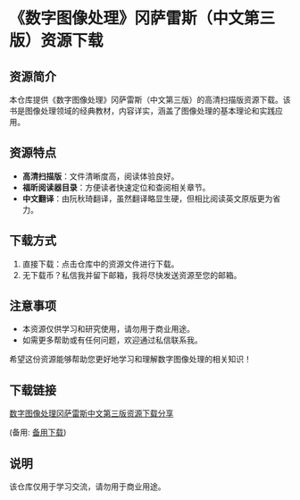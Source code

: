 # 《数字图像处理》冈萨雷斯（中文第三版）资源下载

## 资源简介

本仓库提供《数字图像处理》冈萨雷斯（中文第三版）的高清扫描版资源下载。该书是图像处理领域的经典教材，内容详实，涵盖了图像处理的基本理论和实践应用。

## 资源特点

- **高清扫描版**：文件清晰度高，阅读体验良好。
- **福昕阅读器目录**：方便读者快速定位和查阅相关章节。
- **中文翻译**：由阮秋琦翻译，虽然翻译略显生硬，但相比阅读英文原版更为省力。

## 下载方式

1. 直接下载：点击仓库中的资源文件进行下载。
2. 无下载币？私信我并留下邮箱，我将尽快发送资源至您的邮箱。

## 注意事项

- 本资源仅供学习和研究使用，请勿用于商业用途。
- 如需更多帮助或有任何问题，欢迎通过私信联系我。

希望这份资源能够帮助您更好地学习和理解数字图像处理的相关知识！

## 下载链接
[数字图像处理冈萨雷斯中文第三版资源下载分享](https://pan.quark.cn/s/457d1d04429a) 

(备用: [备用下载](https://pan.baidu.com/s/16zZBQahFaLYRism0Ef9SOQ?pwd=1234))

## 说明

该仓库仅用于学习交流，请勿用于商业用途。
